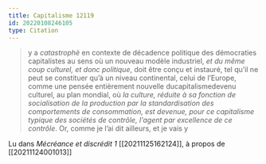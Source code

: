 ```yaml
---
title: Capitalisme 12119
id: 20220108246105
type: Citation
---
```


> y a *catastrophè* en contexte de décadence politique des démocraties capitalistes au sens où un nouveau modèle industriel, *et du même coup culturel, et donc politique*, doit être conçu et instauré, tel qu’il ne peut se constituer qu’à un niveau continental, celui de l’Europe, comme une pensée entièrement nouvelle ducapitalismedevenu culturel, au plan mondial, où *la culture, réduite à sa fonction de socialisation de la production par la standardisation des comportements de consommation, est devenue, pour ce capitalisme typique des sociétés de contrôle, l'agent par excellence de ce contrôle*. Or, comme je l’ai dit ailleurs, et je vais y

Lu dans *Mécréance et discrédit 1* [[20211125162124]], à propos de [[20211124001013]]